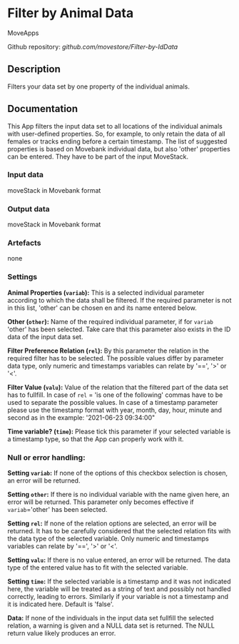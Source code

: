 # Filter by Animal Data
MoveApps

Github repository: *github.com/movestore/Filter-by-IdData*

## Description
Filters your data set by one property of the individual animals.

## Documentation
This App filters the input data set to all locations of the individual animals with user-defined properties. So, for example, to only retain the data of all females or tracks ending before a certain timestamp. The list of suggested properties is based on Movebank individual data, but also 'other' properties can be entered. They have to be part of the input MoveStack.

### Input data
moveStack in Movebank format

### Output data
moveStack in Movebank format

### Artefacts
none

### Settings 
**Animal Properties (`variab`):** This is a selected individual parameter according to which the data shall be filtered. If the required parameter is not in this list, 'other' can be chosen en and its name entered below.

**Other (`other`):** Name of the required individual parameter, if for `variab` 'other' has been selected. Take care that this parameter also exists in the ID data of the input data set.

**Filter Preference Relation (`rel`):** By this parameter the relation in the required filter has to be selected. The possible values differ by parameter data type, only numeric and timestamps variables can relate by '==', '>' or '<'.

**Filter Value (`valu`):** Value of the relation that the filtered part of the data set has to fullfill. In case of `rel` = 'is one of the following' commas have to be used to separate the possible values. In case of a timestamp parameter please use the timestamp format with year, month, day, hour, minute and second as in the example: '2021-06-23 09:34:00"

**Time variable? (`time`):** Please tick this parameter if your selected variable is a timestamp type, so that the App can properly work with it.

### Null or error handling:
**Setting `variab`:** If none of the options of this checkbox selection is chosen, an error will be returned.

**Setting `other`:** If there is no individual variable with the name given here, an error will be returned. This parameter only becomes effective if `variab`='other' has been selected.

**Setting `rel`:** If none of the relation options are selected, an error will be returned. It has to be carefully considered that the selected relation fits with the data type of the selected variable. Only numeric and timestamps variables can relate by '==', '>' or '<'.

**Setting `valu`:** If there is no value entered, an error will be returned. The data type of the entered value has to fit with the selected variable.

**Setting `time`:** If the selected variable is a timestamp and it was not indicated here, the variable will be treated as a string of text and possibly not handled correctly, leading to errors. Similarly if your variable is not a timestamp and it is indicated here. Default is 'false'.

**Data:** If none of the individuals in the input data set fullfill the selected relation, a warning is given and a NULL data set is returned. The NULL return value likely produces an error.
